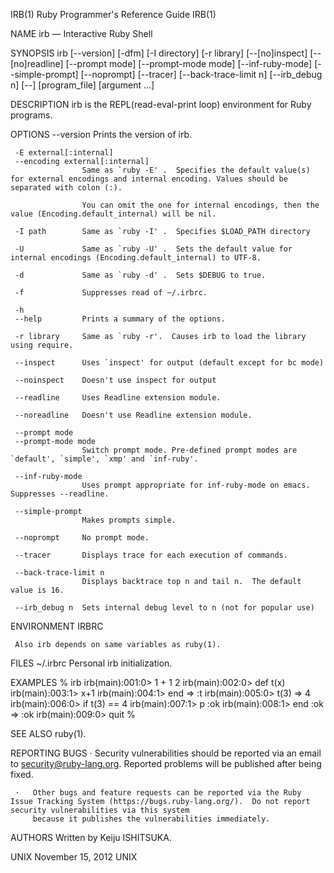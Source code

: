 IRB(1)                                                                      Ruby Programmer's Reference Guide                                                                      IRB(1)

NAME
     irb — Interactive Ruby Shell

SYNOPSIS
     irb [--version] [-dfm] [-I directory] [-r library] [--[no]inspect] [--[no]readline] [--prompt mode] [--prompt-mode mode] [--inf-ruby-mode] [--simple-prompt] [--noprompt] [--tracer]
         [--back-trace-limit n] [--irb_debug n] [--] [program_file] [argument ...]

DESCRIPTION
     irb is the REPL(read-eval-print loop) environment for Ruby programs.

OPTIONS
     --version      Prints the version of irb.

     -E external[:internal]
     --encoding external[:internal]
                    Same as `ruby -E' .  Specifies the default value(s) for external encodings and internal encoding. Values should be separated with colon (:).

                    You can omit the one for internal encodings, then the value (Encoding.default_internal) will be nil.

     -I path        Same as `ruby -I' .  Specifies $LOAD_PATH directory

     -U             Same as `ruby -U' .  Sets the default value for internal encodings (Encoding.default_internal) to UTF-8.

     -d             Same as `ruby -d' .  Sets $DEBUG to true.

     -f             Suppresses read of ~/.irbrc.

     -h
     --help         Prints a summary of the options.

     -r library     Same as `ruby -r'.  Causes irb to load the library using require.

     --inspect      Uses `inspect' for output (default except for bc mode)

     --noinspect    Doesn't use inspect for output

     --readline     Uses Readline extension module.

     --noreadline   Doesn't use Readline extension module.

     --prompt mode
     --prompt-mode mode
                    Switch prompt mode. Pre-defined prompt modes are `default', `simple', `xmp' and `inf-ruby'.

     --inf-ruby-mode
                    Uses prompt appropriate for inf-ruby-mode on emacs.  Suppresses --readline.

     --simple-prompt
                    Makes prompts simple.

     --noprompt     No prompt mode.

     --tracer       Displays trace for each execution of commands.

     --back-trace-limit n
                    Displays backtrace top n and tail n.  The default value is 16.

     --irb_debug n  Sets internal debug level to n (not for popular use)

ENVIRONMENT
     IRBRC

     Also irb depends on same variables as ruby(1).

FILES
     ~/.irbrc                          Personal irb initialization.

EXAMPLES
           % irb
           irb(main):001:0> 1 + 1
           2
           irb(main):002:0> def t(x)
           irb(main):003:1> x+1
           irb(main):004:1> end
           => :t
           irb(main):005:0> t(3)
           => 4
           irb(main):006:0> if t(3) == 4
           irb(main):007:1> p :ok
           irb(main):008:1> end
           :ok
           => :ok
           irb(main):009:0> quit
           %

SEE ALSO
     ruby(1).

REPORTING BUGS
     ·   Security vulnerabilities should be reported via an email to security@ruby-lang.org.  Reported problems will be published after being fixed.

     ·   Other bugs and feature requests can be reported via the Ruby Issue Tracking System (https://bugs.ruby-lang.org/).  Do not report security vulnerabilities via this system
         because it publishes the vulnerabilities immediately.

AUTHORS
     Written by Keiju ISHITSUKA.

UNIX                                                                                November 15, 2012                                                                                UNIX
